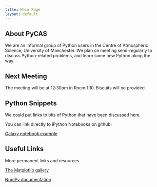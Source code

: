 ```yaml
---
title: Main Page
layout: default
---
```


About PyCAS
-----------------------------------------
We are an informal group of Python users in the Centre of Atmospheric Science, University of Manchester. We plan on meeting semi-regularly to discuss Python-related problems, and learn some new Python along the way.

Next Meeting
-------------
The meeting will be at 12:30pm in Room 1.10. Biscuits will be provided. 

Python Snippets
----------------
We could put links to bits of Python that have been discussed here.

You can link directly to iPython Notebooks on github:

[Galaxy notebook example](https://github.com/decvalts/PyCAS/blob/gh-pages/SamplePythonNB.ipynb)

Useful Links
-------------
More permanent links and resources.

[The Matplotlib gallery](http://matplotlib.org/gallery.html)

[NumPy documentation](http://docs.scipy.org/doc/)
